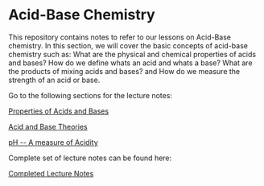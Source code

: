 # Acid-Base Chemistry

This repository contains notes to refer to our lessons on Acid-Base chemistry. In this section, we will cover the basic concepts of acid-base chemistry such as: What are the physical and chemical properties of acids and bases? How do we define whats an acid and whats a base? What are the products of mixing acids and bases? and How do we measure the strength of an acid or base.

Go to the following sections for the lecture notes:

[Properties of Acids and Bases](./Lect_Notes/Properties-lect.md)

[Acid and Base Theories](./Lect_Notes/AB-Theory-lect.md)

[pH -- A measure of Acidity](./Lect_Notes/pH-lect.md)

Complete set of lecture notes can be found here: 

[Completed Lecture Notes](./Comp_Notes/)






